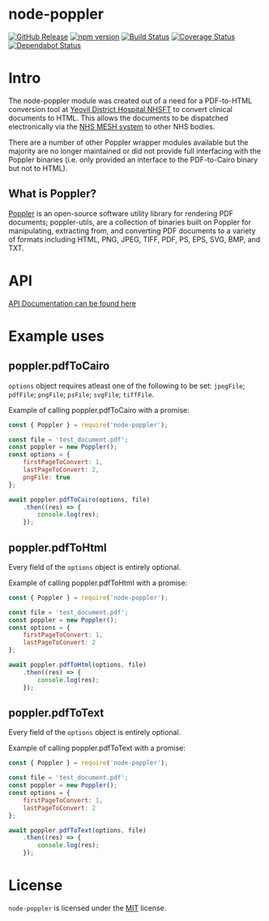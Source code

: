 node-poppler
============
[![GitHub Release](https://img.shields.io/github/release/Fdawgs/node-poppler.svg)](https://github.com/Fdawgs/node-poppler/releases/latest/) [![npm version](https://img.shields.io/npm/v/node-poppler)](https://www.npmjs.com/package/node-poppler)
 [![Build Status](https://travis-ci.org/Fdawgs/node-poppler.svg?branch=master)](https://travis-ci.org/Fdawgs/node-poppler) [![Coverage Status](https://coveralls.io/repos/github/Fdawgs/node-poppler/badge.svg?branch=master)](https://coveralls.io/github/Fdawgs/node-poppler?branch=master) [![Dependabot Status](https://api.dependabot.com/badges/status?host=github&identifier=214626138)](https://dependabot.com)

# Intro
The node-poppler module was created out of a need for a PDF-to-HTML conversion tool at [Yeovil District Hospital NHSFT](https://yeovilhospital.co.uk/) to convert clinical documents to HTML.
This allows the documents to be dispatched electronically via the [NHS MESH system](https://digital.nhs.uk/services/message-exchange-for-social-care-and-health-mesh) to other NHS bodies.

There are a number of other Poppler wrapper modules available but the majority are no longer maintained or did not provide full interfacing with the Poppler binaries (i.e. only provided an interface to the PDF-to-Cairo binary but not to HTML).

## What is Poppler?
[Poppler](https://poppler.freedesktop.org/) is an open-source software utility library for rendering PDF documents; poppler-utils, are a collection of binaries built on Poppler for manipulating, extracting from, and converting PDF documents to a variety of formats including HTML, PNG, JPEG, TIFF, PDF, PS, EPS, SVG, BMP, and TXT.

# API
[API Documentation can be found here](https://github.com/Fdawgs/node-poppler/blob/master/API.md)


# Example uses

## poppler.pdfToCairo
`options` object requires atleast one of the following to be set: `jpegFile`; `pdfFile`; `pngFile`; `psFile`; `svgFile`; `tiffFile`.

Example of calling poppler.pdfToCairo with a promise:

```js
const { Poppler } = require('node-poppler');

const file = 'test_document.pdf';
const poppler = new Poppler();
const options = {
	firstPageToConvert: 1,
	lastPageToConvert: 2,
	pngFile: true
};

await poppler.pdfToCairo(options, file)
	.then((res) => {
		console.log(res);
	});
```

## poppler.pdfToHtml
Every field of the `options` object is entirely optional.

Example of calling poppler.pdfToHtml with a promise:

```js
const { Poppler } = require('node-poppler');

const file = 'test_document.pdf';
const poppler = new Poppler();
const options = {
	firstPageToConvert: 1,
	lastPageToConvert: 2
};

await poppler.pdfToHtml(options, file)
	.then((res) => {
		console.log(res);
	});
```

## poppler.pdfToText
Every field of the `options` object is entirely optional.

Example of calling poppler.pdfToText with a promise:

```js
const { Poppler } = require('node-poppler');

const file = 'test_document.pdf';
const poppler = new Poppler();
const options = {
	firstPageToConvert: 1,
	lastPageToConvert: 2
};

await poppler.pdfToText(options, file)
	.then((res) => {
		console.log(res);
	});
```


# License
`node-poppler` is licensed under the [MIT](https://github.com/Fdawgs/node-poppler/blob/master/LICENSE) license.